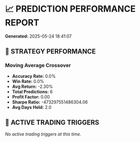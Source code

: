 # 📈 PREDICTION PERFORMANCE REPORT
**Generated:** 2025-05-24 18:41:07

## 🎯 STRATEGY PERFORMANCE

### Moving Average Crossover
- **Accuracy Rate:** 0.0%
- **Win Rate:** 0.0%
- **Avg Return:** -2.30%
- **Total Predictions:** 6
- **Profit Factor:** 0.00
- **Sharpe Ratio:** -473297551486304.06
- **Avg Days Held:** 2.0

## 🚨 ACTIVE TRADING TRIGGERS

*No active trading triggers at this time.*
